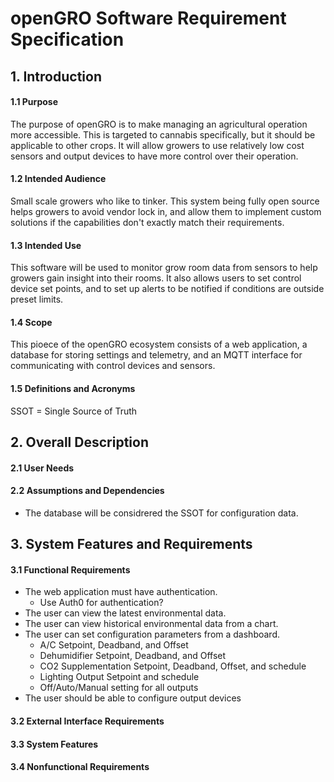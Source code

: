 # openGRO Software Requirement Specification

## 1. Introduction
#### 1.1 Purpose

The purpose of openGRO is to make managing an agricultural operation more accessible. This is targeted to cannabis specifically, but it should be applicable to other crops.  It will allow growers to use relatively low cost sensors and output devices to have more control over their operation.  

#### 1.2 Intended Audience

Small scale growers who like to tinker.  This system being fully open source helps growers to avoid vendor lock in, and allow them to implement custom solutions if the capabilities don't exactly match their requirements.

#### 1.3 Intended Use

This software will be used to monitor grow room data from sensors to help growers gain insight into their rooms.  It also allows users to set control device set points, and to set up alerts to be notified if conditions are outside preset limits.

#### 1.4 Scope

This pioece of the openGRO ecosystem consists of a web application, a database for storing settings and telemetry, and an MQTT interface for communicating with control devices and sensors.

#### 1.5 Definitions and Acronyms
SSOT = Single Source of Truth

## 2. Overall Description


#### 2.1 User Needs


#### 2.2 Assumptions and Dependencies
* The database will be considrered the SSOT for configuration data.

## 3. System Features and Requirements


#### 3.1 Functional Requirements

* The web application must have authentication.
    * Use Auth0 for authentication?
* The user can view the latest environmental data.
* The user can view historical environmental data from a chart.
* The user can set configuration parameters from a dashboard.
    * A/C Setpoint, Deadband, and Offset
    * Dehumidifier Setpoint, Deadband, and Offset
    * CO2 Supplementation Setpoint, Deadband, Offset, and schedule
    * Lighting Output Setpoint and schedule
    * Off/Auto/Manual setting for all outputs
* The user should be able to configure output devices 

#### 3.2 External Interface Requirements

#### 3.3 System Features

#### 3.4 Nonfunctional Requirements

